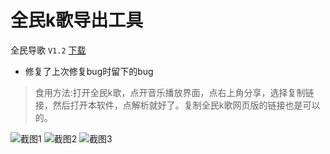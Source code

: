 # 全民k歌导出工具

全民导歌 `V1.2`  [下载](https://github.com/zaxtyson/qmkg/raw/master/files/全民导歌_1.2.apk)

* 修复了上次修复bug时留下的bug

> 食用方法:打开全民k歌，点开音乐播放界面，点右上角分享，选择复制链接，然后打开本软件，点解析就好了。复制全民k歌网页版的链接也是可以的。

![截图1](https://github.com/zaxtyson/qmkg/raw/master/files/1.jpg)
![截图2](https://github.com/zaxtyson/qmkg/raw/master/files/2.jpg)
![截图3](https://github.com/zaxtyson/qmkg/raw/master/files/3.jpg)
